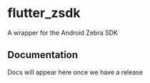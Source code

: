 # flutter_zsdk

A wrapper for the Android Zebra SDK

## Documentation

Docs will appear here once we have a release

